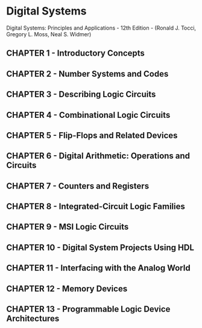 # Digital Systems
Digital Systems: Principles and Applications - 12th Edition - (Ronald J. Tocci, Gregory L. Moss, Neal S. Widmer)

## CHAPTER  1 - Introductory Concepts
## CHAPTER  2 - Number Systems and Codes
## CHAPTER  3 - Describing Logic Circuits
## CHAPTER  4 - Combinational Logic Circuits
## CHAPTER  5 - Flip-Flops and Related Devices
## CHAPTER  6 - Digital Arithmetic: Operations and Circuits
## CHAPTER  7 - Counters and Registers
## CHAPTER  8 - Integrated-Circuit Logic Families
## CHAPTER  9 - MSI Logic Circuits
## CHAPTER 10 - Digital System Projects Using HDL
## CHAPTER 11 - Interfacing with the Analog World
## CHAPTER 12 - Memory Devices
## CHAPTER 13 - Programmable Logic Device Architectures

